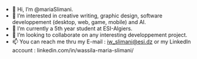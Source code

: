 - 👋 Hi, I’m @mariaSlimani.
- 👀 I’m interested in creative writing, graphic design, software developpement (desktop, web, game, mobile) and AI.
- 🌱 I’m currently a 5th year student at ESI-Algiers.
- 💞️ I’m looking to collaborate on any interesting developpement project.
- 📫 You can reach me thru my E-mail : iw_slimani@esi.dz
                          or my LinkedIn account : linkedin.com/in/wassila-maria-slimani/
